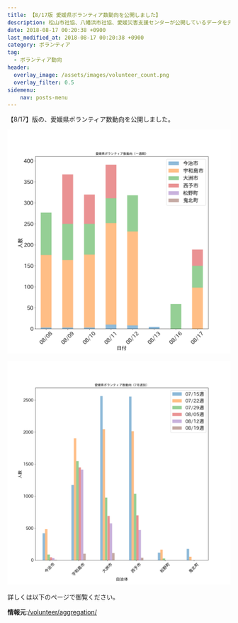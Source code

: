 ```yaml
---
title: 【8/17版 愛媛県ボランティア数動向を公開しました】
description: 松山市社協、八幡浜市社協、愛媛災害支援センターが公開しているデータを元に、ボランティア数のグラフを毎日作成・公開しています。
date: 2018-08-17 00:20:38 +0900
last_modified_at: 2018-08-17 00:20:38 +0900
category: ボランティア
tag:
  - ボランティア動向
header:
  overlay_image: /assets/images/volunteer_count.png
  overlay_filter: 0.5
sidemenu:
    nav: posts-menu
---
```


【8/17】版の、愛媛県ボランティア数動向を公開しました。

![日次グラフ](/assets/images/volunteer_count.png)

![週次グラフ](/assets/images/volunteer_count_week.png)

詳しくは以下のページで御覧ください。

**情報元**:[/volunteer/aggregation/](/volunteer/aggregation/)
